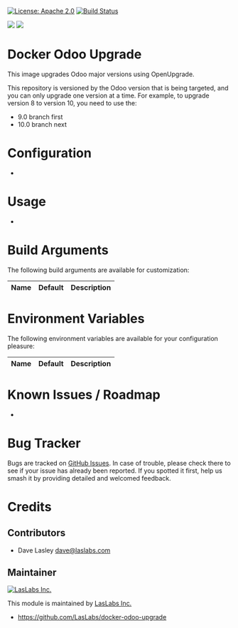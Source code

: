 [![License: Apache 2.0](https://img.shields.io/badge/license-Apache--2.0-blue.svg)](https://www.apache.org/licenses/LICENSE-2.0.html)
[![Build Status](https://travis-ci.org/LasLabs/docker-odoo-upgrade.svg?branch=master)](https://travis-ci.org/LasLabs/docker-odoo-upgrade)

[![](https://images.microbadger.com/badges/image/laslabs/docker-odoo-upgrade.svg)](https://microbadger.com/images/laslabs/docker-odoo-upgrade "Get your own image badge on microbadger.com")
[![](https://images.microbadger.com/badges/version/laslabs/docker-odoo-upgrade.svg)](https://microbadger.com/images/laslabs/docker-odoo-upgrade "Get your own version badge on microbadger.com")

Docker Odoo Upgrade
===================

This image upgrades Odoo major versions using OpenUpgrade.

This repository is versioned by the Odoo version that is being targeted, and
you can only upgrade one version at a time. For example, to upgrade version
8 to version 10, you need to use the:

* 9.0 branch first
* 10.0 branch next

Configuration
=============

*

Usage
=====

* 

Build Arguments
===============

The following build arguments are available for customization:


| Name | Default | Description |
|------|---------|-------------|


Environment Variables
=====================

The following environment variables are available for your configuration
pleasure:

| Name | Default | Description |
|------|---------|-------------|


Known Issues / Roadmap
======================

*

Bug Tracker
===========

Bugs are tracked on [GitHub Issues](https://github.com/LasLabs/docker-odoo-upgrade/issues).
In case of trouble, please check there to see if your issue has already been reported.
If you spotted it first, help us smash it by providing detailed and welcomed feedback.

Credits
=======

Contributors
------------

* Dave Lasley <dave@laslabs.com>

Maintainer
----------

[![LasLabs Inc.](https://laslabs.com/logo.png)](https://laslabs.com)

This module is maintained by [LasLabs Inc.](https://laslabs.com)

* https://github.com/LasLabs/docker-odoo-upgrade
